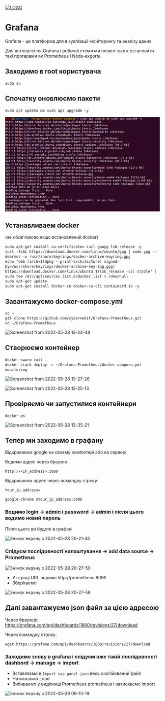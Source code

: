 
[![LOGO](https://grafana.com/static/assets/internal/grafana_logo-web-white-text.svg)](https://grafana.com/)
# Grafana

Grafana - це платформа для візуалізації моніторингу та аналізу даних

Для встновлення Grafana і робочої схеми ми повині також встановити такі прогарами як Prometheus і Node-exporte

## Заходимо в root користувача
```
sudo su

```

## Спочатку оновлюємо пакети
```
sudo apt update && sudo apt upgrade -y

```
![Image text](https://github.com/cybernekit/RouterSetupGuide/blob/main/img/Screenshot%20from%202022-05-17%2016-49-11.png)
## Устанавливаем docker
(не обов'язково якщо встановлений docker)
```
sudo apt-get install ca-certificates curl gnupg lsb-release -y
curl -fsSL https://download.docker.com/linux/ubuntu/gpg | sudo gpg --dearmor -o /usr/share/keyrings/docker-archive-keyring.gpg
echo "deb [arch=$(dpkg --print-architecture) signed-by=/usr/share/keyrings/docker-archive-keyring.gpg] https://download.docker.com/linux/ubuntu $(lsb_release -cs) stable" | sudo tee /etc/apt/sources.list.d/docker.list > /dev/null
sudo apt-get update
sudo apt-get install docker-ce docker-ce-cli containerd.io -y

```
## Завантажуємо docker-compose.yml
```
cd ~
git clone https://github.com/cybernekit/Grafana-Prometheus.git
cd ~/Grafana-Prometheus

```
![Screenshot from 2022-05-28 13-24-48](https://user-images.githubusercontent.com/59205554/170821373-17d41ca2-0a57-4721-a64d-1dce8ee9f8a3.png)

## Створюємо контейнер
```
docker swarm init
docker stack deploy -c ~/Grafana-Prometheus/docker-compose.yml monitoring

```
![Screenshot from 2022-05-28 13-27-26](https://user-images.githubusercontent.com/59205554/170821426-25288648-174f-4687-a245-08a4746925a9.png)

![Screenshot from 2022-05-28 13-25-13](https://user-images.githubusercontent.com/59205554/170821366-794d7c42-8f30-43fb-8281-30aa0b98c5b5.png)

## Провіряємо чи запустилися контейнери
```
docker ps

```

![Screenshot from 2022-05-28 13-35-21](https://user-images.githubusercontent.com/59205554/170821748-022e38d8-d824-465a-8979-334cff2ca31f.png)

## Тепер ми заходимо в графану 
Відкриваємо google на своєму компютері або на сервері. 

Водимо адрес через браузер:
```
http://<IP_address>:3000
```
Відкриваємо адрес через командну строку:
```
Your_ip_address=
```
```
google-chrome $Your_ip_address:3000

```

### Водимо login -> admin i password -> admin і після цього водимо новий пароль
Після цього ви будете в графані

![Знімок екрану з 2022-05-28 20-21-33](https://user-images.githubusercontent.com/59205554/170854500-9ef1d80c-6d52-47e8-a5e2-ceda1089cff3.png)



### Слідуєм послідовності налаштування -> add data source -> Prometheus
![Знімок екрану з 2022-05-28 20-27-50](https://user-images.githubusercontent.com/59205554/170854513-8c596b84-5bd8-4721-bac5-e9b4f654b6d6.png)

* У строці URL водимо http://prometheus:9090
* Зберігаємо

![Знімок екрану з 2022-05-28 20-27-58](https://user-images.githubusercontent.com/59205554/170854532-39963456-30ee-4dd6-9912-725ae2b425f7.png)


## Далі завантажуємо json файл за цією адресою
Через браузері:
https://grafana.com/api/dashboards/1860/revisions/27/download

Через командну строку:
```
wget https://grafana.com/api/dashboards/1860/revisions/27/download
```
### Заходимо знову в grafana і слідуєм вже такій послідовності dashbord -> manage -> import

* Вставляємо в ```Import via panel json``` весь скопійований файл
* Натискаємо Load
* Вибираємо у виділинці Prometheus  prometheus і натискаємо import

![Знімок екрану з 2022-05-29 09-10-19](https://user-images.githubusercontent.com/59205554/170854796-f8b8424f-ef28-4df9-8f65-33a229d19e69.png)


